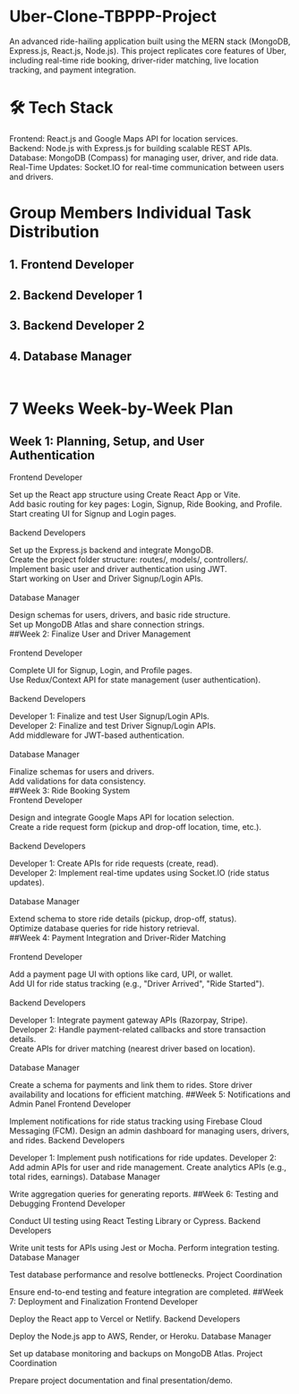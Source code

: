 # Uber-Clone-TBPPP-Project
An advanced ride-hailing application built using the MERN stack (MongoDB, Express.js, React.js, Node.js). This project replicates core features of Uber, including real-time ride booking, driver-rider matching, live location tracking, and payment integration.

# 🛠️ Tech Stack
Frontend: React.js and Google Maps API for location services. <br/>
Backend: Node.js with Express.js for building scalable REST APIs. <br/>
Database: MongoDB (Compass) for managing user, driver, and ride data. <br/>
Real-Time Updates: Socket.IO for real-time communication between users and drivers. <br/>

# Group Members Individual Task Distribution <br/>
## 1. Frontend Developer <br/>
## 2. Backend Developer 1 <br/>
## 3. Backend Developer 2 <br/>
## 4. Database Manager <br/><br/>

# 7 Weeks Week-by-Week Plan <br/>

## Week 1: Planning, Setup, and User Authentication <br/>
Frontend Developer<br/>

Set up the React app structure using Create React App or Vite.<br/>
Add basic routing for key pages: Login, Signup, Ride Booking, and Profile.<br/>
Start creating UI for Signup and Login pages.<br/><br/>
Backend Developers<br/>

Set up the Express.js backend and integrate MongoDB.<br/>
Create the project folder structure: routes/, models/, controllers/.<br/>
Implement basic user and driver authentication using JWT.<br/>
Start working on User and Driver Signup/Login APIs.<br/><br/>
Database Manager<br/>

Design schemas for users, drivers, and basic ride structure.<br/>
Set up MongoDB Atlas and share connection strings.<br/>
##Week 2: Finalize User and Driver Management<br/><br/>
Frontend Developer<br/>

Complete UI for Signup, Login, and Profile pages.<br/>
Use Redux/Context API for state management (user authentication).<br/><br/>
Backend Developers<br/>

Developer 1: Finalize and test User Signup/Login APIs.<br/>
Developer 2: Finalize and test Driver Signup/Login APIs.<br/>
Add middleware for JWT-based authentication.<br/><br/>
Database Manager<br/>

Finalize schemas for users and drivers.<br/>
Add validations for data consistency.<br/>
##Week 3: Ride Booking System<br/>
Frontend Developer<br/>

Design and integrate Google Maps API for location selection.<br/>
Create a ride request form (pickup and drop-off location, time, etc.).<br/><br/>
Backend Developers<br/>

Developer 1: Create APIs for ride requests (create, read).<br/>
Developer 2: Implement real-time updates using Socket.IO (ride status updates).<br/><br/>
Database Manager<br/>

Extend schema to store ride details (pickup, drop-off, status).<br/>
Optimize database queries for ride history retrieval.<br/>
##Week 4: Payment Integration and Driver-Rider Matching<br/><br/>
Frontend Developer<br/>

Add a payment page UI with options like card, UPI, or wallet.<br/>
Add UI for ride status tracking (e.g., "Driver Arrived", "Ride Started").<br/><br/>
Backend Developers<br/>

Developer 1: Integrate payment gateway APIs (Razorpay, Stripe).<br/>
Developer 2: Handle payment-related callbacks and store transaction details.<br/>
Create APIs for driver matching (nearest driver based on location).<br/><br/>
Database Manager<br/>

Create a schema for payments and link them to rides.
Store driver availability and locations for efficient matching.
##Week 5: Notifications and Admin Panel
Frontend Developer

Implement notifications for ride status tracking using Firebase Cloud Messaging (FCM).
Design an admin dashboard for managing users, drivers, and rides.
Backend Developers

Developer 1: Implement push notifications for ride updates.
Developer 2: Add admin APIs for user and ride management.
Create analytics APIs (e.g., total rides, earnings).
Database Manager

Write aggregation queries for generating reports.
##Week 6: Testing and Debugging
Frontend Developer

Conduct UI testing using React Testing Library or Cypress.
Backend Developers

Write unit tests for APIs using Jest or Mocha.
Perform integration testing.
Database Manager

Test database performance and resolve bottlenecks.
Project Coordination

Ensure end-to-end testing and feature integration are completed.
##Week 7: Deployment and Finalization
Frontend Developer

Deploy the React app to Vercel or Netlify.
Backend Developers

Deploy the Node.js app to AWS, Render, or Heroku.
Database Manager

Set up database monitoring and backups on MongoDB Atlas.
Project Coordination

Prepare project documentation and final presentation/demo.
